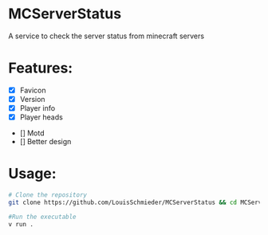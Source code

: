 # MCServerStatus
A service to check the server status from minecraft servers

# Features:
- [x] Favicon
- [x] Version
- [x] Player info
- [x] Player heads
- [] Motd
- [] Better design

# Usage:
```bash
# Clone the repository
git clone https://github.com/LouisSchmieder/MCServerStatus && cd MCServerStatus

#Run the executable
v run .
```
